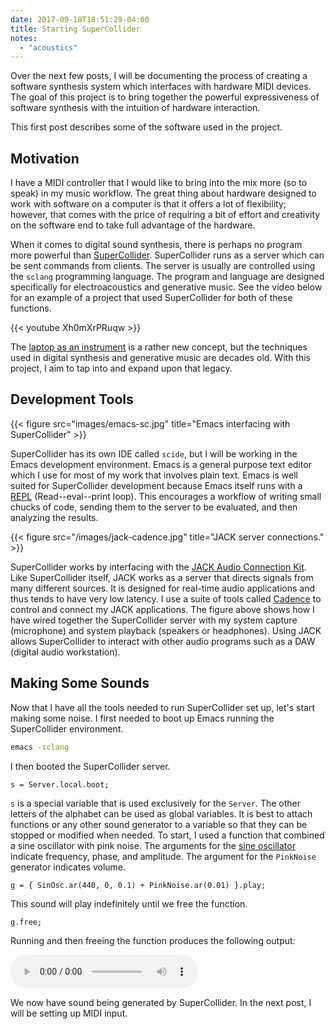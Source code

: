 ```yaml
---
date: 2017-09-18T18:51:29-04:00
title: Starting SuperCollider
notes: 
  - "acoustics"
---
```


Over the next few posts, I will be documenting the process of creating
a software synthesis system which interfaces with hardware MIDI
devices. The goal of this project is to bring together the powerful
expressiveness of software synthesis with the intuition of hardware
interaction.

This first post describes some of the software used in the
project.

Motivation
----------

I have a MIDI controller that I would like to bring into the mix more
(so to speak) in my music workflow. The great thing about hardware
designed to work with software on a computer is that it offers a lot
of flexibility; however, that comes with the price of requiring a bit
of effort and creativity on the software end to take full advantage of
the hardware.

When it comes to digital sound synthesis, there is perhaps no program
more powerful than [SuperCollider](http://supercollider.github.io/).
SuperCollider runs as a server which can be sent commands from
clients. The server is usually are controlled using the `sclang`
programming language. The program and language are designed specifically
for electroacoustics and generative music. See the video below for an
example of a project that used SuperCollider for both of these functions.

{{< youtube Xh0mXrPRuqw >}}

The
[laptop as an instrument](https://www.jstor.org/stable/42578951?seq=1)
is a rather new concept, but the techniques used in digital synthesis
and generative music are decades old. With this project, I aim to tap
into and expand upon that legacy.

Development Tools
-----------------

{{< figure src="images/emacs-sc.jpg" title="Emacs interfacing with SuperCollider" >}}

SuperCollider has its own IDE called `scide`, but I will be working in
the Emacs development environment. Emacs is a general purpose text
editor which I use for most of my work that involves plain text.
Emacs is well suited for SuperCollider development because Emacs
itself runs with
a
[REPL](https://en.wikipedia.org/wiki/Read%E2%80%93eval%E2%80%93print_loop) (Read--eval--print
loop). This encourages a workflow of writing small chucks of code,
sending them to the server to be evaluated, and then analyzing the
results.

{{< figure src="/images/jack-cadence.jpg" title="JACK server connections." >}}

SuperCollider works by interfacing with
the [JACK Audio Connection Kit](http://jackaudio.org/). Like
SuperCollider itself, JACK works as a server that directs signals from
many different sources. It is designed for real-time audio
applications and thus tends to have very low latency. I use a suite of
tools
called [Cadence](http://kxstudio.linuxaudio.org/Applications:Cadence)
to control and connect my JACK applications. The figure above shows
how I have wired together the SuperCollider server with my system
capture (microphone) and system playback (speakers or headphones).
Using JACK allows SuperCollider to interact with other audio
programs such as a DAW (digital audio workstation).

Making Some Sounds
------------------

Now that I have all the tools needed to run SuperCollider set up,
let's start making some noise. I first needed to boot up Emacs running
the SuperCollider environment.

```sh
emacs -sclang
```

I then booted the SuperCollider server.

```sc
s = Server.local.boot;
```

`s` is a special variable that is used exclusively for the `Server`.
The other letters of the alphabet can be used as global variables.  It
is best to attach functions or any other sound generator to a variable
so that they can be stopped or modified when needed. To start, I used
a function that combined a sine oscillator with pink noise. The
arguments for
the [sine oscillator](http://doc.sccode.org/Classes/SinOsc.html)
indicate frequency, phase, and amplitude. The argument for the
`PinkNoise` generator indicates volume.

```sc
g = { SinOsc.ar(440, 0, 0.1) + PinkNoise.ar(0.01) }.play;
```

This sound will play indefinitely until we free the function.

```
g.free;
```

Running and then freeing the function produces the following output:



<audio src="/audio/startingsc.mp3" controls class="scope">
</audio>
<script type="text/javascript" src="/js/oscilloscope.min.js"></script>

We now have sound being generated by SuperCollider. In the
next post, I will be setting up MIDI input.
